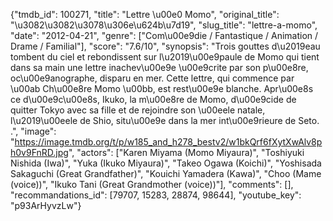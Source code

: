 {"tmdb_id": 100271, "title": "Lettre \u00e0 Momo", "original_title": "\u3082\u3082\u3078\u306e\u624b\u7d19", "slug_title": "lettre-a-momo", "date": "2012-04-21", "genre": ["Com\u00e9die / Fantastique / Animation / Drame / Familial"], "score": "7.6/10", "synopsis": "Trois gouttes d\u2019eau tombent du ciel et rebondissent sur l\u2019\u00e9paule de Momo qui tient dans sa main une lettre inachev\u00e9e \u00e9crite par son p\u00e8re, oc\u00e9anographe, disparu en mer. Cette lettre, qui commence par \u00ab Ch\u00e8re Momo \u00bb, est rest\u00e9e blanche. Apr\u00e8s ce d\u00e9c\u00e8s, Ikuko, la m\u00e8re de Momo, d\u00e9cide de quitter Tokyo avec sa fille et de rejoindre son \u00eele natale, l\u2019\u00eele de Shio, situ\u00e9e dans la mer int\u00e9rieure de Seto. .", "image": "https://image.tmdb.org/t/p/w185_and_h278_bestv2/w1bkQrf6fXytXwAlv8ph0v9FnRD.jpg", "actors": ["Karen Miyama (Momo Miyaura)", "Toshiyuki Nishida (Iwa)", "Yuka (Ikuko Miyaura)", "Takeo Ogawa (Koichi)", "Yoshisada Sakaguchi (Great Grandfather)", "Kouichi Yamadera (Kawa)", "Choo (Mame (voice))", "Ikuko Tani (Great Grandmother (voice))"], "comments": [], "recommandations_id": [79707, 15283, 28874, 98644], "youtube_key": "p93ArHyvzLw"}